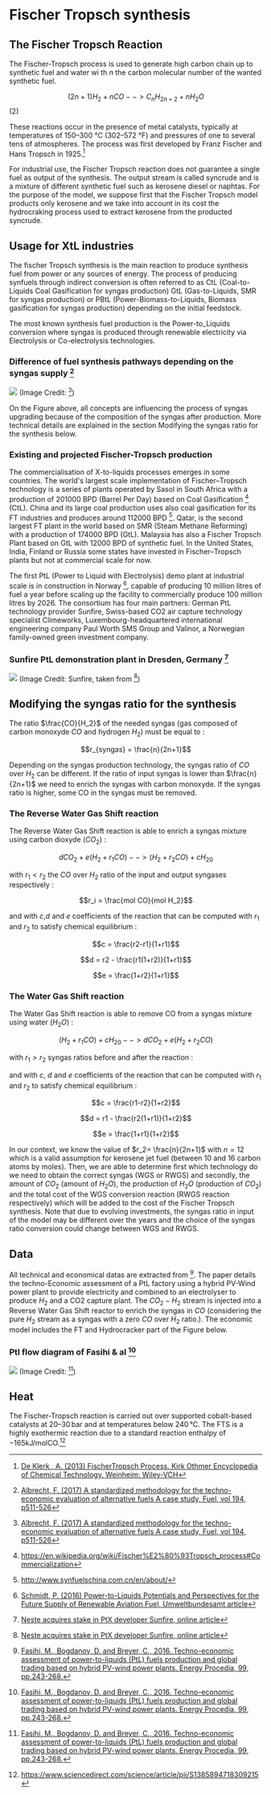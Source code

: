 # Fischer Tropsch synthesis



## The Fischer Tropsch Reaction
The Fischer-Tropsch process is used to generate high carbon chain up to synthetic fuel and water wi th $n$ the carbon molecular number of the wanted synthetic fuel.

$$(2n + 1) H_2 + n CO --> C_nH_{2n+2} + nH_2O$$(2)

 These reactions occur in the presence of metal catalysts, typically at temperatures of 150–300 °C (302–572 °F) and pressures of one to several tens of atmospheres. The process was first developed by Franz Fischer and Hans Tropsch in 1925.[^1]

For industrial use, the Fischer Tropsch reaction does not guarantee a single fuel as output of the synthesis. The output stream is called syncrude and is a mixture of different synthetic fuel such as kerosene diesel or naphtas.
For the purpose of the model, we suppose first that the Fischer Tropsch model products only kerosene and we take into account in its cost the hydrocraking process used to extract kerosene from the producted syncrude.

## Usage for XtL industries

The fischer Tropsch synthesis is the main reaction to produce synthesis fuel from power or any sources of energy. The process of producing synfuels through indirect conversion is often referred to as CtL (Coal-to-Liquids Coal Gasification for syngas production) GtL (Gas-to-Liquids, SMR for syngas production) or PBtL (Power-Biomass-to-Liquids, Biomass gasification for syngas production) depending on the initial feedstock.

The most known synthesis fuel production is the Power-to_Liquids conversion where syngas is produced through renewable electricity via Electrolysis or Co-electrolysis technologies.

### Difference of fuel synthesis pathways depending on the syngas supply [^2]
![](Xtl.PNG)
(Image Credit: [^2])


On the Figure above, all concepts are influencing the process of syngas upgrading because of the composition of the syngas after production. More technical details are explained in the section Modifying the syngas ratio for the synthesis below.

### Existing and projected Fischer-Tropsch production

The commercialisation of X-to-liquids processes emerges in some countries. The world's largest scale implementation of Fischer–Tropsch technology is a series of plants operated by Sasol in South Africa with a production of 201000 BPD (Barrel Per Day) based on Coal Gasification [^6] (CtL). China and its large coal production uses also coal gasification for its FT industries and produces around 112000 BPD [^7].  Qatar, is the second largest FT plant in the world based on SMR (Steam Methane Reforming) with a production of 174000 BPD (GtL). Malaysia has also a Fischer Tropsch Plant based on GtL with 12000 BPD of synthetic fuel. In the United States, India, Finland or Russia some states have invested in Fischer–Tropsch plants but not at commercial scale for now.

The first PtL (Power to Liquid with Electrolysis) demo plant at industrial scale is in construction in Norway [^3], capable of producing 10 million litres of fuel a year before scaling up the facility to commercially produce 100 million litres by 2026. The consortium has four main partners: German PtL technology provider Sunfire, Swiss-based CO2 air capture technology specialist Climeworks, Luxembourg-headquartered international engineering company Paul Worth SMS Group and Valinor, a Norwegian family-owned green investment company.

### Sunfire PtL demonstration plant in Dresden, Germany [^4]

![](Sunfire_PtL_Dresden.jpg)
(Image Credit: Sunfire, taken from [^4])

## Modifying the syngas ratio for the synthesis
The ratio $\frac{CO}{H_2}$ of the needed syngas (gas composed of carbon monoxyde $CO$ and hydrogen $H_2$) must be equal to :

$$r_{syngas} = \frac{n}{2n+1}$$

Depending on the syngas production technology, the syngas ratio of $CO$ over $H_2$ can be different. If the ratio of input syngas is lower than $\frac{n}{2n+1}$ we need to enrich the syngas with carbon monoxyde.
If the syngas ratio is higher, some CO in the syngas must be removed.

### The Reverse Water Gas Shift reaction

The Reverse Water Gas Shift reaction is able to enrich a syngas mixture using carbon dioxyde ($CO_2$) :

$$dCO_2 + e(H_2 +r_1CO)  --> (H_2 +r_2 CO) + cH_20$$

with $r_1<r_2$ the $CO$ over $H_2$ ratio of the input and output syngases respectively :

$$r_i = \frac{mol CO}{mol H_2}$$

and with $c$,$d$ and $e$ coefficients of the reaction that can be computed with $r_1$ and $r_2$ to satisfy chemical equilibrium :

$$c = \frac{r2-r1}{1+r1}$$

$$d = r2 - \frac{r1(1+r2)}{1+r1}$$

$$e = \frac{1+r2}{1+r1}$$



### The Water Gas Shift reaction

The Water Gas Shift reaction is able to remove CO from a syngas mixture using water ($H_2O$) :

$$(H_2 +r_1 CO) + cH_20 --> dCO_2 + e(H_2 +r_2CO)$$

with $r_1>r_2$ syngas ratios before and after the reaction :


and with $c$, $d$ and $e$ coefficients of the reaction that can be computed with $r_1$ and $r_2$ to satisfy chemical equilibrium :

$$c = \frac{r1-r2}{1+r2}$$

$$d = r1 - \frac{r2(1+r1)}{1+r2}$$

$$e = \frac{1+r1}{1+r2}$$


In our context, we know the value of $r_2= \frac{n}{2n+1}$ with $n=12$ which is a valid assumption for kerosene jet fuel (between 10 and 16 carbon atoms by moles).
Then, we are able to determine first which technology do we need to obtain the correct syngas (WGS or RWGS) and secondly, the amount of $CO_2$ (amount of $H_2O$), the production of $H_2O$ (production of $CO_2$) and the total cost of the WGS conversion reaction (RWGS reaction respectively) which will be added to the cost of the Fischer Tropsch synthesis. Note that due to evolving investments, the syngas ratio in input of the model may be different over the years and the choice of the syngas ratio conversion could change between WGS and RWGS.


## Data

All technical and economical datas are extracted from [^5]. The paper details the techno-Economic assessment of a PtL factory using a hybrid PV-Wind power plant to provide electricity and combined to an electrolyser to produce $H_2$ and a CO2 capture plant. The $CO_2-H_2$ stream is injected into a Reverse Water Gas Shift reactor to enrich the syngas in $CO$ (considering the pure $H_2$ stream as a syngas with a zero $CO$ over $H_2$ ratio.). The economic model includes the FT and Hydrocracker part of the Figure below.

### Ptl flow diagram of Fasihi & al  [^5]

![](fasihi2016.PNG)
(Image Credit: [^5])

## Heat
The Fischer-Tropsch reaction is carried out over supported cobalt-based catalysts at 20–30 bar and at temperatures below 240 °C. The FTS is a highly exothermic reaction due to a standard reaction enthalpy of −165kJ/molCO.[^8]

[^1]: [De Klerk , A. (2013) FischerTropsch Process. Kirk Othmer Encyclopedia of Chemical Technology. Weinheim: Wiley-VCH](https://onlinelibrary.wiley.com/doi/abs/10.1002/0471238961.fiscdekl.a01)

[^2]: [Albrecht, F. (2017) A standardized methodology for the techno-economic evaluation of alternative fuels A case study, Fuel, vol 194, p511-526](https://www.sciencedirect.com/science/article/pii/S0016236116312248)

[^3]: [Schmidt, P. (2016) Power-to-Liquids Potentials and Perspectives for the Future Supply of Renewable Aviation Fuel, Umweltbundesamt article](https://www.umweltbundesamt.de/en/publikationen/power-to-liquids-potentials-perspectives-for-the)

[^4]: [Neste acquires stake in PtX developer Sunfire, online article](https://www.greenaironline.com/news.php?viewStory=2711)

[^5]: [Fasihi, M., Bogdanov, D. and Breyer, C., 2016. Techno-economic assessment of power-to-liquids (PtL) fuels production and global trading based on hybrid PV-wind power plants. Energy Procedia, 99, pp.243-268.](https://www.sciencedirect.com/science/article/pii/S1876610216310761)

[^6]: https://en.wikipedia.org/wiki/Fischer%E2%80%93Tropsch_process#Commercialization
[^7]: http://www.synfuelschina.com.cn/en/about/
[^8]: https://www.sciencedirect.com/science/article/pii/S1385894718309215
